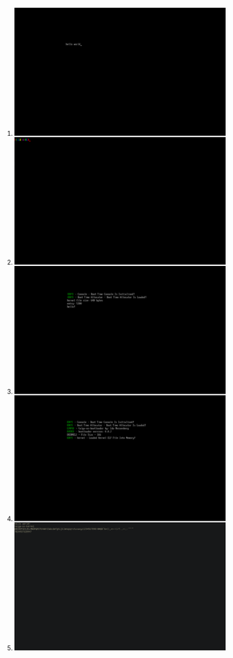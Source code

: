  1. 
    ![](../images/screenshots/1_hello_world.png)
2. 
    ![](../images/screenshots/2_hello_world_colours.png)
 3. 
    ![](../images/screenshots/3_loading_kernel.png)
4. 
    ![](../images/screenshots/4_extra_info.png)
5. 
    ![](../images/screenshots/5_loaded_font_to_kernel.png)
